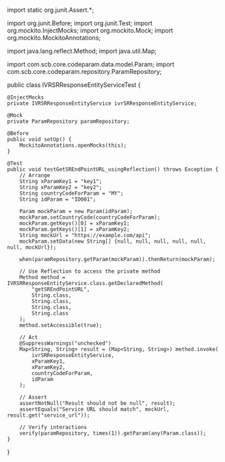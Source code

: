 import static org.junit.Assert.*;

import org.junit.Before;
import org.junit.Test;
import org.mockito.InjectMocks;
import org.mockito.Mock;
import org.mockito.MockitoAnnotations;

import java.lang.reflect.Method;
import java.util.Map;

import com.scb.core.codeparam.data.model.Param;
import com.scb.core.codeparam.repository.ParamRepository;

public class IVRSRResponseEntityServiceTest {

    @InjectMocks
    private IVRSRResponseEntityService ivrSRResponseEntityService;

    @Mock
    private ParamRepository paramRepository;

    @Before
    public void setUp() {
        MockitoAnnotations.openMocks(this);
    }

    @Test
    public void testGetSREndPointURL_usingReflection() throws Exception {
        // Arrange
        String xParamKey1 = "key1";
        String xParamKey2 = "key2";
        String countryCodeForParam = "MY";
        String idParam = "ID001";

        Param mockParam = new Param(idParam);
        mockParam.setCountryCode(countryCodeForParam);
        mockParam.getKeys()[0] = xParamKey1;
        mockParam.getKeys()[1] = xParamKey2;
        String mockUrl = "https://example.com/api";
        mockParam.setData(new String[] {null, null, null, null, null, null, mockUrl});

        when(paramRepository.getParam(mockParam)).thenReturn(mockParam);

        // Use Reflection to access the private method
        Method method = IVRSRResponseEntityService.class.getDeclaredMethod(
            "getSREndPointURL",
            String.class,
            String.class,
            String.class,
            String.class
        );
        method.setAccessible(true);

        // Act
        @SuppressWarnings("unchecked")
        Map<String, String> result = (Map<String, String>) method.invoke(
            ivrSRResponseEntityService,
            xParamKey1,
            xParamKey2,
            countryCodeForParam,
            idParam
        );

        // Assert
        assertNotNull("Result should not be null", result);
        assertEquals("Service URL should match", mockUrl, result.get("service_url"));

        // Verify interactions
        verify(paramRepository, times(1)).getParam(any(Param.class));
    }
}
